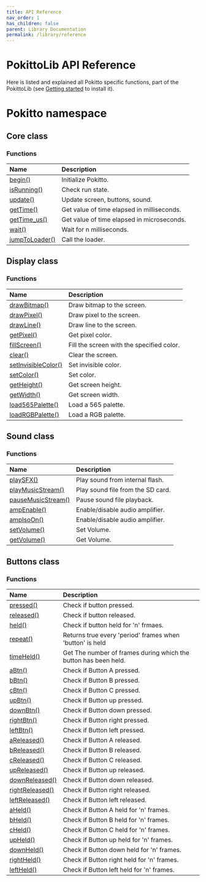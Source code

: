 ```yaml
---
title: API Reference
nav_order: 1
has_children: false
parent: Library Documentation
permalink: /library/reference
---
```


# PokittoLib API Reference

Here is listed and explained all Pokitto specific functions, part of the PokittoLib (see [Getting started]({{site.url}}{{site.baseurl}}/start/learn) to install it).

<h1> Pokitto <span class="label label-green">namespace</span></h1>

<h2> Core <span class="label label-purple">class</span></h2>

### Functions

| Name                                                                     | Description                                                  |
|:-------------------------------------------------------------------------|:-------------------------------------------------------------|
| [begin()]({{site.url}}{{site.baseurl}}/library/core/begin)               | Initialize Pokitto.                                          | 
| [isRunning()]({{site.url}}{{site.baseurl}}/library/core/isrunning)       | Check run state.                                             |
| [update()]({{site.url}}{{site.baseurl}}/library/core/update)             | Update screen, buttons, sound.                               |
| [getTime()]({{site.url}}{{site.baseurl}}/library/core/gettime)           | Get value of time elapsed in milliseconds.                   |
| [getTime_us()]({{site.url}}{{site.baseurl}}/library/core/gettime_us)     | Get value of time elapsed in microseconds.                   |
| [wait()]({{site.url}}{{site.baseurl}}/library/core/wait)                 | Wait for n milliseconds.                                     |
| [jumpToLoader()]({{site.url}}{{site.baseurl}}/library/core/jumptoloader) | Call the loader.                                             |


<h2> Display <span class="label label-purple">class</span></h2>

### Functions

| Name                                                                                   | Description                                                  |
|:---------------------------------------------------------------------------------------|:-------------------------------------------------------------|
| [drawBitmap()]({{site.url}}{{site.baseurl}}/library/display/drawbitmap)                | Draw bitmap to the screen.                                   | 
| [drawPixel()]({{site.url}}{{site.baseurl}}/library/display/drawpixel)                  | Draw pixel to the screen.                                    |
| [drawLine()]({{site.url}}{{site.baseurl}}/library/display/drawline)                    | Draw line to the screen.                                     | 
| [getPixel()]({{site.url}}{{site.baseurl}}/library/display/getpixel)                    | Get pixel color.                                             |
| [fillScreen()]({{site.url}}{{site.baseurl}}/library/display/fillscreen)                | Fill the screen with the specified color.                    |
| [clear()]({{site.url}}{{site.baseurl}}/library/display/clear)                          | Clear the screen.                                            |
| [setInvisibleColor()]({{site.url}}{{site.baseurl}}/library/display/setinvisiblecolor)  | Set invisible color.                                         |
| [setColor()]({{site.url}}{{site.baseurl}}/library/display/setcolor)                    | Set color.                                                   |
| [getHeight()]({{site.url}}{{site.baseurl}}/library/display/getheight)                  | Get screen height.                                           |
| [getWidth()]({{site.url}}{{site.baseurl}}/library/display/getwidth)                    | Get screen width.                                            |
| [load565Palette()]({{site.url}}{{site.baseurl}}/library/display/load565palette)        | Load a 565 palette.                                          |
| [loadRGBPalette()]({{site.url}}{{site.baseurl}}/library/display/loadrgbpalette)        | Load a RGB palette.                                          |


<h2> Sound <span class="label label-purple">class</span></h2>

### Functions

| Name                                                                              | Description                                                  |
|:----------------------------------------------------------------------------------|:-------------------------------------------------------------|
| [playSFX()]({{site.url}}{{site.baseurl}}/library/sound/playsfx)                   | Play sound from internal flash.                              | 
| [playMusicStream()]({{site.url}}{{site.baseurl}}/library/sound/playmusicstream)   | Play sound file from the SD card.                            |
| [pauseMusicStream()]({{site.url}}{{site.baseurl}}/library/sound/pausemusicstream) | Pause sound file playback.                                   |
| [ampEnable()]({{site.url}}{{site.baseurl}}/library/sound/ampEnable)               | Enable/disable audio amplifier.                              |
| [ampIsoOn()]({{site.url}}{{site.baseurl}}/library/sound/ampIsOn)                  | Enable/disable audio amplifier.                              |
| [setVolume()]({{site.url}}{{site.baseurl}}/library/sound/setVolume)               | Set Volume.                                                  |
| [getVolume()]({{site.url}}{{site.baseurl}}/library/sound/setVolume)               | Get Volume.                                                  |

<h2> Buttons <span class="label label-purple">class</span></h2>

### Functions

| Name                                                                          | Description                                                      |
|:------------------------------------------------------------------------------|:-----------------------------------------------------------------|
| [pressed()]({{site.url}}{{site.baseurl}}/library/buttons/begin)               | Check if button pressed.                                         | 
| [released()]({{site.url}}{{site.baseurl}}/library/buttons/isrunning)          | Check if button released.                                        |
| [held()]({{site.url}}{{site.baseurl}}/library/buttons/update)                 | Check if button held for 'n' frmaes.                             |
| [repeat()]({{site.url}}{{site.baseurl}}/library/buttons/gettime)              | Returns true every 'period' frames when 'button' is held         |
| [timeHeld()]({{site.url}}{{site.baseurl}}/library/buttons/gettime_us)         | Get The number of frames during which the button has been held.  |
| [aBtn()]({{site.url}}{{site.baseurl}}/library/buttons/abtn)                   | Check if Button A pressed.                                       |
| [bBtn()]({{site.url}}{{site.baseurl}}/library/buttons/bbtn)                   | Check if Button B pressed.                                       |
| [cBtn()]({{site.url}}{{site.baseurl}}/library/buttons/cbtn)                   | Check if Button C pressed.                                       |
| [upBtn()]({{site.url}}{{site.baseurl}}/library/buttons/upbtn)                 | Check if Button up pressed.                                      |
| [downBtn()]({{site.url}}{{site.baseurl}}/library/buttons/downbtn)             | Check if Button down pressed.                                    |
| [rightBtn()]({{site.url}}{{site.baseurl}}/library/buttons/rightbtn)           | Check if Button right pressed.                                   |
| [leftBtn()]({{site.url}}{{site.baseurl}}/library/buttons/leftbtn)             | Check if Button left pressed.                                    |
| [aReleased()]({{site.url}}{{site.baseurl}}/library/buttons/areleased)         | Check if Button A released.                                      |
| [bReleased()]({{site.url}}{{site.baseurl}}/library/buttons/breleased)         | Check if Button B released.                                      |
| [cReleased()]({{site.url}}{{site.baseurl}}/library/buttons/creleased)         | Check if Button C released.                                      |
| [upReleased()]({{site.url}}{{site.baseurl}}/library/buttons/upreleased)       | Check if Button up released.                                     |
| [downReleased()]({{site.url}}{{site.baseurl}}/library/buttons/downreleased)   | Check if Button down released.                                   |
| [rightReleased()]({{site.url}}{{site.baseurl}}/library/buttons/rightreleased) | Check if Button right released.                                  |
| [leftReleased()]({{site.url}}{{site.baseurl}}/library/buttons/leftreleased)   | Check if Button left released.                                   |
| [aHeld()]({{site.url}}{{site.baseurl}}/library/buttons/aheld)                 | Check if Button A held for 'n' frames.                           |
| [bHeld()]({{site.url}}{{site.baseurl}}/library/buttons/bheld)                 | Check if Button B held for 'n' frames.                           |
| [cHeld()]({{site.url}}{{site.baseurl}}/library/buttons/cheld)                 | Check if Button C held for 'n' frames.                           |
| [upHeld()]({{site.url}}{{site.baseurl}}/library/buttons/upheld)               | Check if Button up held for 'n' frames.                          |
| [downHeld()]({{site.url}}{{site.baseurl}}/library/buttons/downheld)           | Check if Button down held for 'n' frames.                        |
| [rightHeld()]({{site.url}}{{site.baseurl}}/library/buttons/rightheld)         | Check if Button right held for 'n' frames.                       |
| [leftHeld()]({{site.url}}{{site.baseurl}}/library/buttons/leftheld)           | Check if Button left held for 'n' frames.                        |

